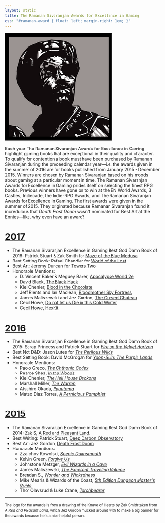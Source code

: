 ```yaml
---
layout: static
title: The Ramanan Sivaranjan Awards for Excellence in Gaming
css: "#ramanan-award { float: left; margin-right: 1em; }"
---
```


<img src="ramanan-award.png" id="ramanan-award">

Each year The Ramanan Sivaranjan Awards for Excellence in Gaming highlight gaming books that are exceptional in their quality and character. To qualify for contention a book must have been purchased by Ramanan Sivaranjan during the proceeding calendar year—i.e. the awards given in the summer of 2016 are for books published from January 2015 - December 2015. Winners are chosen by Ramanan Sivaranjan based on his moods about gaming at a particular moment in time. The Ramanan Sivaranjan Awards for Excellence in Gaming prides itself on selecting the finest RPG books. Previous winners have gone on to win at the EN World Awards, 3 Castles, Indiecade, the Indie-RPG Awards, and The Ramanan Sivaranjan Awards for Excellence in Gaming. The first awards were given in the summer of 2015. They originated because Ramanan Sivaranjan found it incredulous that *Death Frost Doom* wasn't nominated for Best Art at the Ennies—like, why even have an award?

# [2017](/blog/awards-2016)

* The Ramanan Sivaranjan Excellence in Gaming Best God Damn Book of 2016: Patrick Stuart & Zak Smith for [Maze of the Blue Medusa][motbm]
* Best Setting Book: Rafael Chandler for [World of the Lost][wotl]
* Best Art: Jeremy Duncan for [Towers Two][tt]
* Honorable Mentions:
  * D. Vincent Baker & Meguey Baker, [Apocalypse World 2e][aw]
  * David Black, [The Black Hack][bh]
  * Kiel Chenier, [Blood in the Chocolate][bitc]
  * Jeff Rients and Ian Maclean, [Broodmother Sky Fortress][bmsf]
  * James Maliszewski and Jez Gordon, [The Cursed Chateau][cc]
  * Cecil Howe, [Do not let us Die in this Cold Winter][cw]
  * Cecil Howe, [HexKit][hk]

# [2016](/blog/awards-2015/)

* The Ramanan Sivaranjan Excellence in Gaming Best God Damn Book of 2015: Scrap Princess and Patrick Stuart for [*Fire on the Velvet Horizon*][fotvh-buy]
* Best Not D&D: Jason Lutes for [*The Perilous Wilds*][pw-buy]
* Best Setting Book:  David McGrogan for [*Yoon-Suin: The Purple Lands*][ys-buy]
* Honorable Mentions:
  * Paolo Greco, [*The Chthonic Codex*][tcc]
  * Pearce Shea, [*In the Woods*][inw]
  * Kiel Chenier, [*The Hell House Beckons*][thhb]
  * Marshall Miller, [*The Warren*][tw]
  * Atsuhiro Okada, [*Ryuutama*][ryu]
  * Mateo Diaz Torres, [*A Pernicious Pamphlet*][app]

# [2015](/blog/awards-2014/)

* The Ramanan Sivaranjan Excellence in Gaming Best God Damn Book of 2014: Zak S, [A Red and Pleasant Land][rapl-buy].
* Best Writing: Patrick Stuart, [Deep Carbon Observatory][dco-buy]
* Best Art: Jez Gordon, [Death Frost Doom][dfd-buy]
* Honorable Mentions:
  * Zzarchov Kowolski, [*Scenic Dunnsmouth*][sd]
  * Kelvin Green, [*Forgive Us*][fu]
  * Johnstone Metzger, [*Evil Wizards in a Cave*][ewc]
  * James Maliszewski, [*The Excellent Traveling Volume*][etv]
  * Brendan S., [*Wonder and Wickedness*][ww]
  * Mike Mearls & Wizards of the Coast, [*5th Edition Dungeon Master's Guide*][dmg]
  * Thor Olavsrud & Luke Crane, [*Torchbearer*][tb]
  
---
  
<small>The logo for the awards is from a drawing of the Knave of Hearts by Zak Smith taken from *A Red and Pleasant Land*, which Jez Gordon mucked around with to make a big banner for the awards because he's a nice helpful person.</small>



[dco-buy]: http://www.rpgnow.com/product/131801/Deep-Carbon-Observatory
[dfd-buy]: http://www.lotfp.com/store/DeathFrostDoom
[rapl-buy]: http://www.lotfp.com/store/index.php?route=product/product&product_id=190
[sd]: http://www.lotfp.com/store/index.php?route=product/product&product_id=181
[ewc]: http://www.drivethrurpg.com/product/119066/RK2-Evil-Wizards-in-a-Cave
[etv]: http://grognardia.blogspot.ca/p/blog-page.html
[ww]: http://www.rpgnow.com/product/145647/Wonder--Wickedness
[dmg]: http://www.amazon.com/Dungeon-Masters-Guide-Core-Rulebook/dp/0786965622
[tb]: https://www.burningwheel.com/store/index.php/torchbearer.html
[fu]: http://www.lotfp.com/store/index.php?route=product/product&product_id=179

[fotvh-buy]: http://www.lulu.com/shop/scrap-princess-and-patrick-stuart/fire-on-the-velvet-horizon/paperback/product-22608214.html
[pw-buy]: http://www.drivethrurpg.com/product/156979/The-Perilous-Wilds
[ys-buy]: http://www.lulu.com/ca/en/shop/david-mcgrogan/yoon-suin/paperback/product-22070778.html
[tcc]: http://www.drivethrurpg.com/product/166076/Chthonic-Codex
[inw]: https://gumroad.com/l/fWSrw
[thhb]: https://dungeonsanddonuts.itch.io/the-hell-house-beckons
[tw]: http://bullypulpitgames.com/games/the-warren/
[ryu]: http://kotohi.com/ryuutama/
[app]: https://gumroad.com/gloomtrain

[tt]: http://www.lotfp.com/store/index.php?route=product/product&path=42&product_id=230
[wotl]: http://www.drivethrurpg.com/product/175129/World-of-the-Lost
[motbm]: http://www.drivethrurpg.com/product/195785/Maze-of-the-Blue-Medusa-o-Deluxe-PDF
[aw]: http://apocalypse-world.com
[bh]: http://www.drivethrurpg.com/product/178359/The-Black-Hack
[bitc]: http://www.lotfp.com/store/index.php?route=product/product&path=42&product_id=237
[bmsf]: http://www.lotfp.com/store/index.php?route=product/product&path=42&product_id=236
[cc]: http://www.lotfp.com/store/index.php?route=product/product&path=42&product_id=233
[cw]: http://www.drivethrurpg.com/product/198895/Do-Not-Let-Us-Die-In-The-Dark-Night-Of-This-Cold-Winter
[hk]: http://www.hex-kit.com
